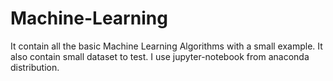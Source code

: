 # Machine-Learning
It contain all the basic Machine Learning Algorithms with a small example.
It also contain small dataset to test.
I use jupyter-notebook from anaconda distribution.
